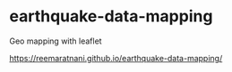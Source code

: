 # earthquake-data-mapping
Geo mapping with leaflet

https://reemaratnani.github.io/earthquake-data-mapping/
